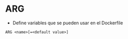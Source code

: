 # ARG

- Define variables que se pueden usar en el Dockerfile

```
ARG <name>[=<default value>]
```
